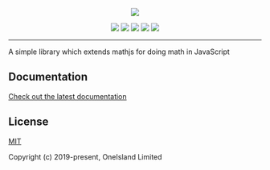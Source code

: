 <p align="center">
  <a href="https://github.com/oneislandearth/math" target="_blank">
    <img src="https://i.imgur.com/MEpwqAz.png">
  </a>
</p>

<p align="center">
  <a href="https://greenkeeper.io" target="_blank">
  <img src="https://badges.greenkeeper.io/oneislandearth/math.svg"></a>
  <a href="https://travis-ci.org" target="_blank">
  <img src="https://api.travis-ci.org/oneislandearth/math.svg?branch=master"></a>
  <a href="https://packagephobia.now.sh/result?p=@oneisland/math" target="_blank">
  <img src="https://packagephobia.now.sh/badge?p=@oneisland/math"></a>
  <a href="https://snyk.io/vuln/search?q=@oneisland/math&type=npm" target="_blank">
  <img src="https://img.shields.io/snyk/vulnerabilities/github/oneislandearth/math.svg"></a>
  <a href="https://www.npmjs.com/package/@oneisland/math" target="_blank">
  <img src="https://img.shields.io/npm/l/@oneisland/math.svg"></a>
</p>

***

A simple library which extends mathjs for doing math in JavaScript

## Documentation

[Check out the latest documentation](https://mathjs.org/docs/index.html)

## License

[MIT](http://opensource.org/licenses/MIT)

Copyright (c) 2019-present, OneIsland Limited